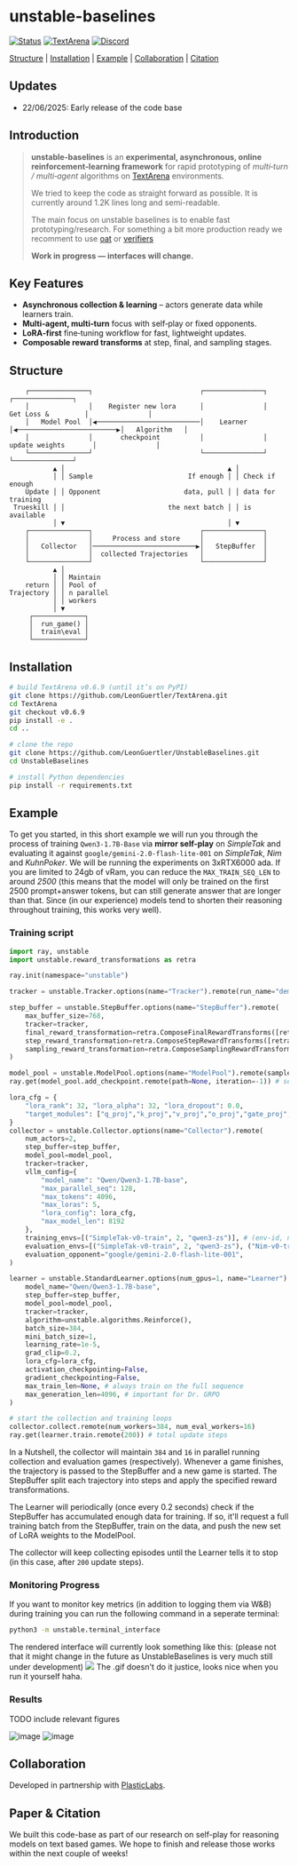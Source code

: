 # unstable-baselines

[![Status](https://img.shields.io/badge/status-WIP-orange?style=for-the-badge&label=Project%20Status)](#)
[![TextArena](https://img.shields.io/badge/TextArena-v0.6.9-181717?style=for-the-badge&logo=github&logoColor=white)](https://github.com/LeonGuertler/TextArena)
[![Discord](https://img.shields.io/discord/1257951838322561075?color=7289DA&label=TextArena%20Discord&logo=discord&logoColor=white&style=for-the-badge)](https://discord.gg/KPacHzK23e)

[Structure](#structure) | [Installation](#installation) | [Example](#example) | [Collaboration](#collaboration) | [Citation](#citation)

## Updates
* 22/06/2025: Early release of the code base


## Introduction
> **unstable‑baselines** is an **experimental, asynchronous, online reinforcement‑learning framework**
> for rapid prototyping of *multi‑turn / multi‑agent* algorithms on
> [TextArena](https://github.com/LeonGuertler/TextArena) environments.
>
> We tried to keep the code as straight forward as possible. It is currently around 1.2K lines long and semi-readable. 
>
> The main focus on unstable baselines is to enable fast prototyping/research. For something a bit more production ready we recomment to use [oat](https://github.com/sail-sg/oat) or [verifiers](https://github.com/willccbb/verifiers)
>
> **Work in progress — interfaces will change.**

## Key Features
* **Asynchronous collection & learning** – actors generate data while learners train.
* **Multi‑agent, multi‑turn** focus with self‑play or fixed opponents.
* **LoRA‑first** fine‑tuning workflow for fast, lightweight updates.
* **Composable reward transforms** at step, final, and sampling stages.


## Structure
```
    ┌───────────────┐                           ┌───────────────┐                           ┌───────────────┐
    │               │    Register new lora      │               │        Get Loss &         │               │
    │   Model Pool  │◀──────────────────────────│    Learner    │◀─────────────────────────▶│   Algorithm   │
    │               │       checkpoint          │               │      update weights       │               │
    └───────────────┘                           └───────────────┘                           └───────────────┘ 
           ▲ │                                         ▲ │ 
           │ │ Sample                        If enough │ │ Check if enough
    Update │ │ Opponent                     data, pull │ │ data for training
 Trueskill │ │                          the next batch │ │ is available
           │ ▼                                         │ ▼
    ┌───────────────┐                           ┌───────────────┐                      
    │               │     Process and store     │               │                      
    │   Collector   │──────────────────────────▶│   StepBuffer  │                      
    │               │  collected Trajectories   │               │                      
    └───────────────┘                           └───────────────┘                      
           ▲ │                      
           │ │ Maintain     
    return │ │ Pool of 
Trajectory │ │ n parallel      
           │ │ workers   
           │ ▼
     ┌─────────────┐
     │  run_game() │
     │  train\eval │
     └─────────────┘
```

## Installation

```bash
# build TextArena v0.6.9 (until it’s on PyPI)
git clone https://github.com/LeonGuertler/TextArena.git
cd TextArena
git checkout v0.6.9
pip install -e .
cd ..

# clone the repo
git clone https://github.com/LeonGuertler/UnstableBaselines.git
cd UnstableBaselines

# install Python dependencies
pip install -r requirements.txt
```

## Example
To get you started, in this short example we will run you through the process of training `Qwen3-1.7B-Base` via **mirror self-play** on _SimpleTak_ and evaluating it against `google/gemini-2.0-flash-lite-001` on _SimpleTak_, _Nim_ and _KuhnPoker_. We will be running the experiments on 3xRTX6000 ada. If you are limited to 24gb of vRam, you can reduce the `MAX_TRAIN_SEQ_LEN` to around _2500_ (this means that the model will only be trained on the first 2500 prompt+answer tokens, but can still generate answer that are longer than that. Since (in our experience) models tend to shorten their reasoning throughout training, this works very well).


### Training script

```python
import ray, unstable
import unstable.reward_transformations as retra

ray.init(namespace="unstable")

tracker = unstable.Tracker.options(name="Tracker").remote(run_name="demo", wandb_project="UB")

step_buffer = unstable.StepBuffer.options(name="StepBuffer").remote(
    max_buffer_size=768, 
    tracker=tracker,
    final_reward_transformation=retra.ComposeFinalRewardTransforms([retra.RoleAdvantageByEnvFormatter()]),
    step_reward_transformation=retra.ComposeStepRewardTransforms([retra.RewardForFormat(1.5), retra.PenaltyForInvalidMove(1.0, -1.0)]),
    sampling_reward_transformation=retra.ComposeSamplingRewardTransforms([retra.NormalizeRewardsByEnv(True)]),
)

model_pool = unstable.ModelPool.options(name="ModelPool").remote(sample_mode="mirror", max_active_lora=3, tracker=tracker)
ray.get(model_pool.add_checkpoint.remote(path=None, iteration=-1)) # set initial checkpoint as no LoRA

lora_cfg = {
    "lora_rank": 32, "lora_alpha": 32, "lora_dropout": 0.0,
    "target_modules": ["q_proj","k_proj","v_proj","o_proj","gate_proj", "up_proj","down_proj"]
}
collector = unstable.Collector.options(name="Collector").remote(
    num_actors=2, 
    step_buffer=step_buffer, 
    model_pool=model_pool, 
    tracker=tracker,
    vllm_config={
        "model_name": "Qwen/Qwen3-1.7B-base", 
        "max_parallel_seq": 128,
        "max_tokens": 4096, 
        "max_loras": 5, 
        "lora_config": lora_cfg, 
        "max_model_len": 8192
    },
    training_envs=[("SimpleTak-v0-train", 2, "qwen3-zs")], # (env-id, num players, prompt template)
    evaluation_envs=[("SimpleTak-v0-train", 2, "qwen3-zs"), ("Nim-v0-train", 2, "qwen3-zs"), ("KuhnPoker-v0-train", 2, "qwen3-zs")],
    evaluation_opponent="google/gemini-2.0-flash-lite-001",
)

learner = unstable.StandardLearner.options(num_gpus=1, name="Learner").remote(
    model_name="Qwen/Qwen3-1.7B-base", 
    step_buffer=step_buffer,
    model_pool=model_pool,
    tracker=tracker,
    algorithm=unstable.algorithms.Reinforce(),
    batch_size=384,
    mini_batch_size=1,
    learning_rate=1e-5,
    grad_clip=0.2,
    lora_cfg=lora_cfg,
    activation_checkpointing=False,
    gradient_checkpointing=False,
    max_train_len=None, # always train on the full sequence
    max_generation_len=4096, # important for Dr. GRPO
)

# start the collection and training loops
collector.collect.remote(num_workers=384, num_eval_workers=16)  
ray.get(learner.train.remote(200)) # total update steps
```
In a Nutshell, the collector will maintain `384` and `16` in parallel running collection and evaluation games (respectively). Whenever a game finishes, the trajectory is passed to the StepBuffer and a new game is started. The StepBuffer split each trajectory into steps and apply the specified reward transformations.

The Learner will periodically (once every 0.2 seconds) check if the StepBuffer has accumulated enough data for training. If so, it'll request a full training batch from the StepBuffer, train on the data, and push the new set of LoRA weights to the ModelPool.

The collector will keep collecting episodes until the Learner tells it to stop (in this case, after `200` update steps).


### Monitoring Progress
If you want to monitor key metrics (in addition to logging them via W&B) during training you can run the following command in a seperate terminal:
```bash
python3 -m unstable.terminal_interface
```
The rendered interface will currently look something like this: (please not that it might change in the future as UnstableBaselines is very much still under development)
![](https://github.com/LeonGuertler/UnstableBaselines/blob/main/_docs/terminal_interface.gif)
The .gif doesn't do it justice, looks nice when you run it yourself haha.

### Results
TODO include relevant figures


![image](https://github.com/LeonGuertler/UnstableBaselines/blob/main/_docs/results_plot.png)
![image](https://github.com/LeonGuertler/UnstableBaselines/blob/main/_docs/results_plot_dark.png)



## Collaboration
Developed in partnership with [PlasticLabs](https://plasticlabs.ai/).

## Paper & Citation
We built this code-base as part of our research on self-play for reasoning models on text based games. We hope to finish and release those works within the next couple of weeks!


